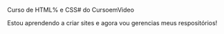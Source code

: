 Curso de HTML% e CSS# do CursoemVideo

Estou aprendendo a criar sites e agora vou gerencias meus respositórios!
